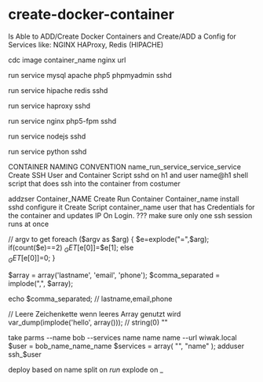 create-docker-container
=======================

Is Able to ADD/Create Docker Containers and Create/ADD a Config for Services like: NGINX HAProxy, Redis (HIPACHE)


cdc image container_name nginx url

run service mysql apache php5 phpmyadmin sshd

run service hipache redis sshd

run service haproxy sshd

run service nginx php5-fpm sshd

run service nodejs sshd

run service python sshd


CONTAINER NAMING CONVENTION
name_run_service_service_service
 Create SSH User and Container Script
 sshd on h1 and user name@h1 shell script that does ssh into the container from costumer


 addzser Container_NAME Create Run Container Container_name
 install sshd configure it 
 Create Script container_name user that has Credentials for the container and updates IP On Login. ??? make sure only one ssh session runs at once
 
 // argv to get
 foreach ($argv as $arg) {
    $e=explode("=",$arg);
    if(count($e)==2)
        $_GET[$e[0]]=$e[1];
    else   
        $_GET[$e[0]]=0;
}
 
 
$array = array('lastname', 'email', 'phone');
$comma_separated = implode(",", $array);

echo $comma_separated; // lastname,email,phone

// Leere Zeichenkette wenn leeres Array genutzt wird
var_dump(implode('hello', array())); // string(0) ""

 
 take parms --name bob --services name name name --url wiwak.local
 $user = bob_name_name_name
 $services = array(
  "",
  "name"
 );
 adduser ssh_$user
 
 deploy based on name split on _run_ explode on _

